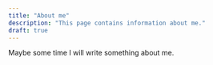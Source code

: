 ```yaml
---
title: "About me"
description: "This page contains information about me."
draft: true
---
```


Maybe some time I will write something about me.
